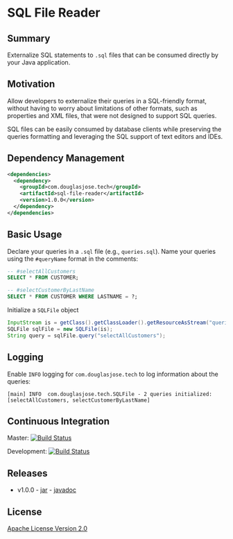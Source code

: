 # SQL File Reader

## Summary

Externalize SQL statements to `.sql` files that can be consumed directly by your Java application.

## Motivation

Allow developers to externalize their queries in a SQL-friendly format, without having to worry about limitations of other formats, such as properties and XML files, that were not designed to support SQL queries.

SQL files can be easily consumed by database clients while preserving the queries formatting and leveraging the SQL support of text editors and IDEs.

## Dependency Management

```xml
<dependencies>
  <dependency>
    <groupId>com.douglasjose.tech</groupId>
    <artifactId>sql-file-reader</artifactId>
    <version>1.0.0</version>
  </dependency>
</dependencies>
```

## Basic Usage

Declare your queries in a `.sql` file (e.g., `queries.sql`). Name your queries using the `#queryName` format in the comments:

```sql
-- #selectAllCustomers
SELECT * FROM CUSTOMER;

-- #selectCustomerByLastName
SELECT * FROM CUSTOMER WHERE LASTNAME = ?;

```

Initialize a `SQLFile` object

```java
InputStream is = getClass().getClassLoader().getResourceAsStream("queries.sql");
SQLFile sqlFile = new SQLFile(is);
String query = sqlFile.query("selectAllCustomers");
```

## Logging

Enable `INFO` logging for `com.douglasjose.tech` to log information about the queries:

```
[main] INFO  com.douglasjose.tech.SQLFile - 2 queries initialized: [selectAllCustomers, selectCustomerByLastName]
```
## Continuous Integration

Master: [![Build Status](https://travis-ci.org/douglasjose/sql-file-reader.svg?branch=master)](https://travis-ci.org/douglasjose/sql-file-reader)

Development:  [![Build Status](https://travis-ci.org/douglasjose/sql-file-reader.svg?branch=development)](https://travis-ci.org/douglasjose/sql-file-reader)

## Releases

* v1.0.0 -  [jar](https://repo1.maven.org/maven2/com/douglasjose/tech/sql-file-reader/1.0.0/sql-file-reader-1.0.0.jar) - [javadoc](http://douglasjose.com/sql-file-reader/javadocs/v1.0.0/)


## License

[Apache License Version 2.0](http://www.apache.org/licenses/LICENSE-2.0.html)
